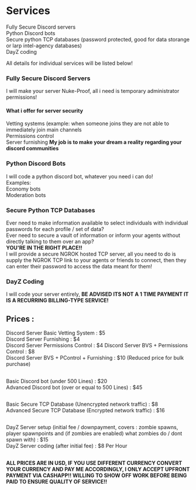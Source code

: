 # Services
Fully Secure Discord servers  
Python Discord bots  
Secure python TCP databases (password protected, good for data storange or larp intel-agency databases)  
DayZ coding  
  
All details for individual services will be listed below!  
  
### Fully Secure Discord Servers  
I will make your server Nuke-Proof, all i need is temporary administrator permissions!  
#### What i offer for server security  
Vetting systems (example: when someone joins they are not able to immediately join main channels  
Permissions control  
Server furnishing __My job is to make your dream a reality regarding your discord communities__  
  
### Python Discord Bots  
I will code a python discord bot, whatever you need i can do!  
Examples:  
Economy bots  
Moderation bots  
### Secure Python TCP Databases  
Ever need to make information available to select individuals with individual passwords for each profile / set of data?  
Ever need to secure a vault of information or inform your agents without directly talking to them over an app?  
__YOU'RE IN THE RIGHT PLACE!!__  
I will provide a secure NGROK hosted TCP server, all you need to do is supply the NGROK TCP link to your agents or friends to connect, then they can enter their password to access the data meant for them!  
### DayZ Coding  
I will code your server entirely, __BE ADVISED ITS NOT A 1 TIME PAYMENT IT IS A RECURRING BILLING-TYPE SERVICE!__  
  
## Prices :  
Discord Server Basic Vetting System : $5  
Discord Server Furnishing : $4  
Discord Server Permissions Control : $4
Discord Server BVS + Permissions Control : $8  
Discord Server BVS + PControl + Furnishing : $10 (Reduced price for bulk purchase)  
##  
Basic Discord bot (under 500 Lines) : $20  
Advanced Discord bot (over or equal to 500 Lines) : $45  
##  
Basic Secure TCP Database (Unencrypted network traffic) : $8  
Advanced Secure TCP Database (Encrypted network traffic) : $16  
##  
DayZ Server setup (initial fee / downpayment, covers : zombie spawns, player spawnpoints and (if zombies are enabled) what zombies do / dont spawn with) : $15  
DayZ Server coding (after initial fee) : $8 Per Hour  
##  
__ALL PRICES ARE IN USD, IF YOU USE DIFFERENT CURRENCY CONVERT YOUR CURRENCY AND PAY ME ACCORDINGLY, I ONLY ACCEPT UPFRONT PAYMENT VIA CASHAPP!! WILLING TO SHOW OFF WORK BEFORE BEING PAID TO ENSURE QUALITY OF SERVICE!!__
